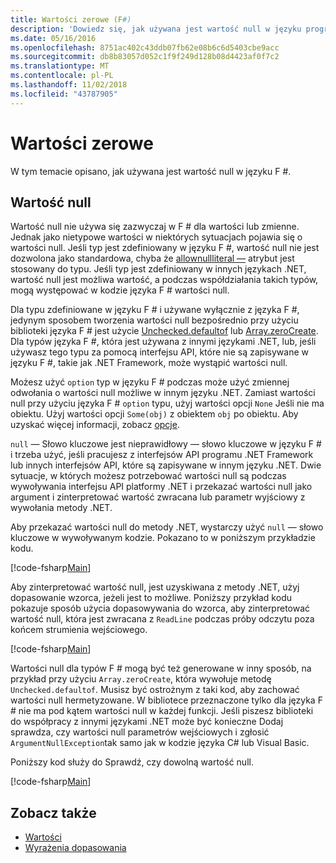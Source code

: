 ```yaml
---
title: Wartości zerowe (F#)
description: 'Dowiedz się, jak używana jest wartość null w języku programowania F #.'
ms.date: 05/16/2016
ms.openlocfilehash: 8751ac402c43ddb07fb62e08b6c6d5403cbe9acc
ms.sourcegitcommit: db8b83057d052c1f9f249d128b08d4423af0f7c2
ms.translationtype: MT
ms.contentlocale: pl-PL
ms.lasthandoff: 11/02/2018
ms.locfileid: "43787905"
---
```

# <a name="null-values"></a>Wartości zerowe

W tym temacie opisano, jak używana jest wartość null w języku F #.

## <a name="null-value"></a>Wartość null

Wartość null nie używa się zazwyczaj w F # dla wartości lub zmienne. Jednak jako nietypowe wartości w niektórych sytuacjach pojawia się o wartości null. Jeśli typ jest zdefiniowany w języku F #, wartość null nie jest dozwolona jako standardowa, chyba że [allownullliteral —](https://msdn.microsoft.com/library/4f315196-f444-4cca-ba07-1176ff71eb0f) atrybut jest stosowany do typu. Jeśli typ jest zdefiniowany w innych językach .NET, wartość null jest możliwa wartość, a podczas współdziałania takich typów, mogą występować w kodzie języka F # wartości null.

Dla typu zdefiniowane w języku F # i używane wyłącznie z języka F #, jedynym sposobem tworzenia wartości null bezpośrednio przy użyciu biblioteki języka F # jest użycie [Unchecked.defaultof](https://msdn.microsoft.com/library/9ff97f2a-1bd4-4f4c-afbe-5886a74ab977) lub [Array.zeroCreate](https://msdn.microsoft.com/library/fa5b8e7a-1b5b-411c-8622-b58d7a14d3b2). Dla typów języka F #, która jest używana z innymi językami .NET, lub, jeśli używasz tego typu za pomocą interfejsu API, które nie są zapisywane w języku F #, takie jak .NET Framework, może wystąpić wartości null.

Możesz użyć `option` typ w języku F # podczas może użyć zmiennej odwołania o wartości null możliwe w innym języku .NET. Zamiast wartości null przy użyciu języka F # `option` typu, użyj wartości opcji `None` Jeśli nie ma obiektu. Użyj wartości opcji `Some(obj)` z obiektem `obj` po obiektu. Aby uzyskać więcej informacji, zobacz [opcje](../options.md).

`null` — Słowo kluczowe jest nieprawidłowy — słowo kluczowe w języku F # i trzeba użyć, jeśli pracujesz z interfejsów API programu .NET Framework lub innych interfejsów API, które są zapisywane w innym języku .NET. Dwie sytuacje, w których możesz potrzebować wartości null są podczas wywoływania interfejsu API platformy .NET i przekazać wartości null jako argument i zinterpretować wartość zwracana lub parametr wyjściowy z wywołania metody .NET.

Aby przekazać wartości null do metody .NET, wystarczy użyć `null` — słowo kluczowe w wywoływanym kodzie. Pokazano to w poniższym przykładzie kodu.

[!code-fsharp[Main](../../../../samples/snippets/fsharp/lang-ref-1/snippet701.fs)]

Aby zinterpretować wartość null, jest uzyskiwana z metody .NET, użyj dopasowanie wzorca, jeżeli jest to możliwe. Poniższy przykład kodu pokazuje sposób użycia dopasowywania do wzorca, aby zinterpretować wartość null, która jest zwracana z `ReadLine` podczas próby odczytu poza końcem strumienia wejściowego.

[!code-fsharp[Main](../../../../samples/snippets/fsharp/lang-ref-1/snippet702.fs)]

Wartości null dla typów F # mogą być też generowane w inny sposób, na przykład przy użyciu `Array.zeroCreate`, która wywołuje metodę `Unchecked.defaultof`. Musisz być ostrożnym z taki kod, aby zachować wartości null hermetyzowane. W bibliotece przeznaczone tylko dla języka F # nie ma pod kątem wartości null w każdej funkcji. Jeśli piszesz biblioteki do współpracy z innymi językami .NET może być konieczne Dodaj sprawdza, czy wartości null parametrów wejściowych i zgłosić `ArgumentNullException`tak samo jak w kodzie języka C# lub Visual Basic.

Poniższy kod służy do Sprawdź, czy dowolną wartość null.

[!code-fsharp[Main](../../../../samples/snippets/fsharp/lang-ref-1/snippet703.fs)]

## <a name="see-also"></a>Zobacz także

- [Wartości](index.md)
- [Wyrażenia dopasowania](../match-expressions.md)
